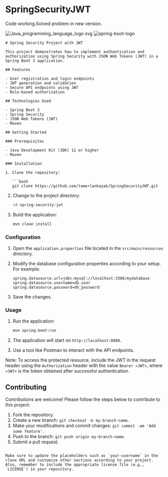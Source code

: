 # SpringSecurityJWT

Code working.Solved problem in new version.

![Java_programming_language_logo svg](https://user-images.githubusercontent.com/29164777/226428545-6b06f2e2-99e3-40d9-a6d1-090e2ee94a70.png)
![spring-boot-logo](https://user-images.githubusercontent.com/29164777/226428408-b959b38d-1dc5-4bf7-b5ea-9e7c2932de2e.png)


```
# Spring Security Project with JWT

This project demonstrates how to implement authentication and authorization using Spring Security with JSON Web Tokens (JWT) in a Spring Boot 3 application.

## Features

- User registration and login endpoints
- JWT generation and validation
- Secure API endpoints using JWT
- Role-based authorization

## Technologies Used

- Spring Boot 3
- Spring Security
- JSON Web Tokens (JWT)
- Maven

## Getting Started

### Prerequisites

- Java Development Kit (JDK) 11 or higher
- Maven

### Installation

1. Clone the repository:

   ```bash
   git clone https://github.com/tamerlankayak/SpringSecurityJWT.git
   ```

2. Change to the project directory:

   ```bash
   cd spring-security-jwt
   ```

3. Build the application:

   ```bash
   mvn clean install
   ```

### Configuration

1. Open the `application.properties` file located in the `src/main/resources` directory.

2. Modify the database configuration properties according to your setup. For example:

   ```
   spring.datasource.url=jdbc:mysql://localhost:3306/mydatabase
   spring.datasource.username=db_user
   spring.datasource.password=db_password
   ```

3. Save the changes.

### Usage

1. Run the application:

   ```bash
   mvn spring-boot:run
   ```

2. The application will start on `http://localhost:8080`.

3. Use a tool like Postman to interact with the API endpoints.


Note: To access the protected resource, include the JWT in the request header using the `Authorization` header with the value `Bearer <JWT>`, where `<JWT>` is the token obtained after successful authentication.

## Contributing

Contributions are welcome! Please follow the steps below to contribute to this project:

1. Fork the repository.
2. Create a new branch: `git checkout -b my-branch-name`.
3. Make your modifications and commit changes: `git commit -am 'Add some feature'`.
4. Push to the branch: `git push origin my-branch-name`.
5. Submit a pull request.


```

Make sure to update the placeholders such as `your-username` in the clone URL and customize other sections according to your project. Also, remember to include the appropriate license file (e.g., `LICENSE`) in your repository.
